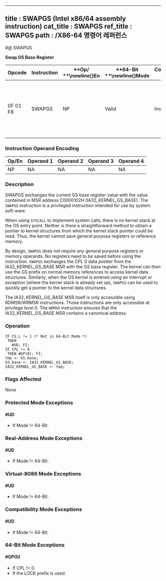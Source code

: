 ----------------------------
title : SWAPGS (Intel x86/64 assembly instruction)
cat_title : SWAPGS
ref_title : SWAPGS
path : /X86-64 명령어 레퍼런스
----------------------------
#@ SWAPGS

**Swap GS Base Register**

|**Opcode**|**Instruction**|**Op/ **\newline{}**En**|**64-Bit **\newline{}**Mode**|**Compat/**\newline{}**Leg Mode**|**Description**|
|----------|---------------|------------------------|-----------------------------|---------------------------------|---------------|
|0F 01 F8|SWAPGS|NP|Valid|Invalid|Exchanges the current GS base register value with the value contained in MSR address C0000102H.|
### Instruction Operand Encoding


|Op/En|Operand 1|Operand 2|Operand 3|Operand 4|
|-----|---------|---------|---------|---------|
|NP|NA|NA|NA|NA|
### Description


SWAPGS exchanges the current GS base register value with the value contained in MSR address C0000102H (IA32_KERNEL_GS_BASE). The `SWAPGS` instruction is a privileged instruction intended for use by system soft-ware. 

When using `SYSCALL` to implement system calls, there is no kernel stack at the OS entry point. Neither is there a straightforward method to obtain a pointer to kernel structures from which the kernel stack pointer could be read. Thus, the kernel cannot save general purpose registers or reference memory. 

By design, `SWAPGS` does not require any general purpose registers or memory operands. No registers need to be saved before using the instruction. `SWAPGS` exchanges the CPL 0 data pointer from the IA32_KERNEL_GS_BASE MSR with the GS base register. The kernel can then use the GS prefix on normal memory references to access kernel data structures. Similarly, when the OS kernel is entered using an interrupt or exception (where the kernel stack is already set up), `SWAPGS` can be used to quickly get a pointer to the kernel data structures.

The IA32_KERNEL_GS_BASE MSR itself is only accessible using RDMSR/WRMSR instructions. Those instructions are only accessible at privilege level 0. The `WRMSR` instruction ensures that the IA32_KERNEL_GS_BASE MSR contains a canonical address.


### Operation

```info-verb
IF CS.L != 1 (* Not in 64-Bit Mode *)
 THEN
   #UD; FI;
IF CPL != 0
 THEN #GP(0); FI;
tmp <- GS.base;
GS.base <- IA32_KERNEL_GS_BASE;
IA32_KERNEL_GS_BASE <- tmp;
```
### Flags Affected


None


### Protected Mode Exceptions

#### #UD
* If Mode != 64-Bit.

### Real-Address Mode Exceptions

#### #UD
* If Mode != 64-Bit.

### Virtual-8086 Mode Exceptions

#### #UD
* If Mode != 64-Bit.

### Compatibility Mode Exceptions

#### #UD
* If Mode != 64-Bit.

### 64-Bit Mode Exceptions

#### #GP(0)
* If CPL != 0.
* If the LOCK prefix is used.
